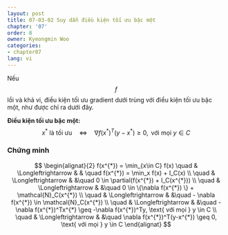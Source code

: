 ```yaml
---
layout: post
title: 07-03-02 Suy dẫn điều kiện tối ưu bậc một
chapter: '07'
order: 8
owner: Kyeongmin Woo
categories:
- chapter07
lang: vi
---
```


Nếu $$f$$ lồi và khả vi, điều kiện tối ưu gradient dưới trùng với điều kiện tối ưu bậc một, như được chỉ ra dưới đây.

**Điều kiện tối ưu bậc một:**
$$x^* \text{ là tối ưu} \quad \Longleftrightarrow \quad \nabla f(x^*)^T(y - x^*) \geq 0, \text{ với mọi } y \in C$$

### Chứng minh
>
$$
\begin{alignat}{2}
f(x^{*}) = \min_{x\in C} f(x)  \quad & \Longleftrightarrow & & \quad f(x^{*}) = \min_x f(x) + I_C(x) \\
                      \quad & \Longleftrightarrow & &\quad 0 \in \partial(f(x^{*}) + I_C(x^{*})) \\
                      \quad & \Longleftrightarrow & &\quad 0 \in \{\nabla f(x^{*}) \} + \mathcal{N}_C(x^{*}) \\
                      \quad & \Longleftrightarrow & &\quad - \nabla f(x^{*}) \in \mathcal{N}_C(x^{*}) \\
                      \quad & \Longleftrightarrow & &\quad - \nabla f(x^{*})^Tx^{*} \geq -\nabla f(x^{*})^Ty, \text{ với mọi }  y \in C \\
                      \quad & \Longleftrightarrow & &\quad \nabla f(x^{*})^T(y-x^{*}) \geq 0, \text{ với mọi } y \in C 
\end{alignat}
$$